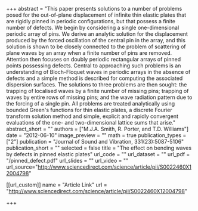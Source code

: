 +++
abstract = "This paper presents solutions to a number of problems posed for the out-of-plane displacement of infinite thin elastic plates that are rigidly pinned in periodic configurations, but that possess a finite number of defects. We begin by considering a single one-dimensional periodic array of pins. We derive an analytic solution for the displacement produced by the forced oscillation of the central pin in the array, and this solution is shown to be closely connected to the problem of scattering of plane waves by an array when a finite number of pins are removed. Attention then focuses on doubly periodic rectangular arrays of pinned points possessing defects. Central to approaching such problems is an understanding of Bloch-Floquet waves in periodic arrays in the absence of defects and a simple method is described for computing the associated dispersion surfaces. The solutions to three problems are then sought: the trapping of localised waves by a finite number of missing pins; trapping of waves by entire rows of missing pins; and the wave radiation pattern due to the forcing of a single pin. All problems are treated analytically using bounded Green's functions for thin elastic plates, a discrete Fourier transform solution method and simple, explicit and rapidly convergent evaluations of the one- and two-dimensional lattice sums that arise."
abstract_short = ""
authors = ["M.J.A. Smith, R. Porter, and T.D. Williams"]
date = "2012-06-10"
image_preview = ""
math = true
publication_types = ["2"]
publication = "Journal of Sound and Vibration, 331(23):5087-5106"
publication_short = ""
selected = false
title = "The effect on bending waves by defects in pinned elastic plates"
url_code = ""
url_dataset = ""
url_pdf = "/pinned_defect.pdf"
url_slides = ""
url_video = ""
url_source="http://www.sciencedirect.com/science/article/pii/S0022460X12004798"

[[url_custom]]
name = "Article Link"
url = "http://www.sciencedirect.com/science/article/pii/S0022460X12004798"

+++
